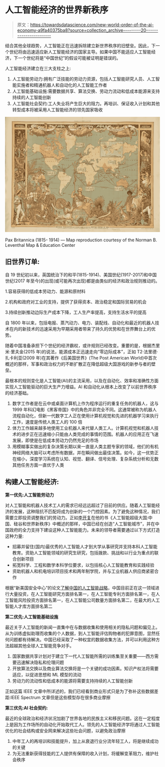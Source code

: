 # 人工智能经济的世界新秩序

> 原文：<https://towardsdatascience.com/new-world-order-of-the-ai-economy-a9fa40375ba8?source=collection_archive---------20----------------------->

结合其他全球趋势，人工智能正在迅速拆除建立新世界秩序的旧壁垒。因此，下一个世纪将由迅速适应新人工智能经济的国家主导。如果中国不能适应人工智能经济，下一个世纪将是“中国世纪”的假设可能被证明是错误的。

人工智能经济建立在三大支柱之上:

1.  人工智能劳动力:拥有广泛技能的劳动力资源，包括人工智能研究人员、人工智能实施者和精通机器人和自动化的人工智能工作者
2.  人工智能基础设施:需要数据共享、算法交换、劳动力流动和低成本能源来支持持续的人工智能创新
3.  人工智能社会契约:工人失业将产生巨大的阻力。再培训、保证收入计划和其他转型成本将被采用人工智能经济的领先国家吸收

![](img/0c905d6786f1ba7036975ea13c8b0cff.png)

Pax Britannica (1815- 1914) — Map reproduction courtesy of the Norman B. Leventhal Map & Education Center

## 旧世界订单:

自 19 世纪初以来，英国统治下的和平(1815-1914)、美国世纪(1917-2017)和中国世纪(2017 年至今)的出现(或可能再次出现)都是由类似的经济和政治规则推动的。

1.容易获得的低成本劳动力、能源和原材料

2.机构和政府对工业的支持，提供了获得资本、政治稳定和国际贸易的机会

3.持续创新推动边际生产成本下降，工人生产率提高，支持生活水平的提高

自 1800 年以来，包括电报、蒸汽动力、电力、装配线、自动化和最近的机器人技术在内的新技术的迅速采用为早期采用者带来了持久的优势和在世界舞台上的优势。

随着中国准备承担下个世纪的经济霸权，或许规则已经改变。重要的是，根据杰里米·里夫金(2015 年)的说法，能源成本正迅速走向“零边际成本”，正如 T2·法里德·扎卡利亚(2009 年)在其著作《后美国世界》(The Post American World)中首次概述的那样，军事和政治权力的不断扩散正在降低超级大国游戏的新参与者的壁垒。

最根本的规则变化是人工智能(AI)的主流采用，以及在自动化、效率和准确性方面实现人工智能驱动的巨大生产力增益。AI 和自动化从根本上改变了以前世界秩序的经济基础。

1.  数字工作者是在云中或桌面计算机上作为程序运行的重复任务的机器人，这与 1999 年科幻电影《黑客帝国》中的角色并非完全不同。这通常被称为机器人流程自动化，但新一代数字工人正在使用计算机视觉和先进的机器学习来执行工作，速度是传统人类工人的 100 倍
2.  体力工作越来越多地使用工业机器人来代替人类工人。计算机视觉和机器人技术的进步正在迅速缩小只能由人类完成的事情的范围。机器人的应用正在飞速发展，即使是在低成本劳动力仍然充足的市场
3.  用模糊事实做出的复杂决策长期以来一直是人类主题专家的领域，他们的有机神经网络大脑可以考虑所有数据，并在瞬间做出最佳决策。如今，这一优势正在缩小，深度学习系统在认知、视觉、翻译、信号处理、复杂系统分析和无数其他任务方面一直优于人类

## 构建人工智能经济:

**第一优先:人工智能劳动力**

对人工智能和机器人技术工人的需求已经远远超过了目前的供应。随着人工智能经济的发展，这种阻抗不匹配将成为创新的一个门控因素。为了避免这种情况，我们需要立即投资调整我们的劳动力。正如[李开复](https://medium.com/u/13ba09f08ed3?source=post_page-----a9fa40375ba8--------------------------------)在他的书《人工智能超级大国:中国、硅谷和世界新秩序》中概述的那样，中国已经在创造“人工智能城市”，并在中国政府的全力支持下建设这种人工智能能力。未来的领导者需要通过以下方式打造这种力量:

*   招募并留住(国内)最优秀的人工智能人才到大学从事研究并支持本科人工智能教育。资助人工智能领域的研究生研究，包括拨款、挑战和以行业为重点的联合创新项目
*   拓宽科学、工程和数学本科学位要求，以包括核心人工智能教育和实践经验
*   资助机器人和机电培训项目技术和两年制学院，并与工业机器人供应商紧密合作

根据“新美国安全中心”的论文[了解中国的人工智能战略](https://www.cnas.org/publications/reports/understanding-chinas-ai-strategy)，中国目前正在这一领域进行大量投资，在人工智能研究方面排名第一，在人工智能专利方面排名第一，在人工智能风险投资方面排名第一，在人工智能公司数量方面排名第二，在最大的人工智能人才库方面排名第二

**第二优先:人工智能基础设施**

最近关于人工智能的新闻一直集中在与数据收集和使用相关的隐私问题和偏见上。从为训练虚拟助理而收集的个人数据，到人工智能评估购物者的犯罪意图，显然任何问题都有待解决。中国已经采取了一种权宜的数据收集方法，并可以利用这种方法超越其他全球人工智能竞争对手。

1.  国家数据共享计划对于建立下一代人工智能所需的训练集至关重要——西方需要迅速解决隐私和伦理问题
2.  开放算法交换以及商业算法交换将是一个关键的成功因素。知识产权法将需要适应，以促进思想和 ML 模型的流动
3.  劳动力的流动性和低成本的能源将需要支持持续的人工智能创新

正如这篇 IEEE 文章中所详述的，我们已经看到商业形式只是为了弥补这些数据差距:IEEE Spectrum 文章但是这些模型存在很多商业摩擦

**第三优先:AI 社会契约:**

最近的全球政治和经济状况加剧了世界各地的民族主义和移民问题。这在一定程度上是因为工作场所的自动化开始取代工人。领先的人工智能经济学将通过人工智能优化的社会结构或安全网来解决这些社会问题，以避免政治摩擦

1.  中年工人的再培训和技能提升，加上从衰退行业分流年轻工人，将是继续成功的关键
2.  为无法重新获得技能的工人提供有保障的收入计划，将缓解变革阻力，维护社会秩序
